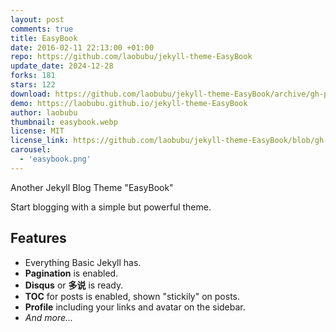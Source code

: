 ```yaml
---
layout: post
comments: true
title: EasyBook
date: 2016-02-11 22:13:00 +01:00
repo: https://github.com/laobubu/jekyll-theme-EasyBook
update_date: 2024-12-28
forks: 181
stars: 122
download: https://github.com/laobubu/jekyll-theme-EasyBook/archive/gh-pages.zip
demo: https://laobubu.github.io/jekyll-theme-EasyBook
author: laobubu
thumbnail: easybook.webp
license: MIT
license_link: https://github.com/laobubu/jekyll-theme-EasyBook/blob/gh-pages/LICENSE
carousel:
  - 'easybook.png'
---
```


Another Jekyll Blog Theme "EasyBook"

Start blogging with a simple but powerful theme.

## Features

- Everything Basic Jekyll has.
- **Pagination** is enabled.
- **Disqus** or **多说** is ready.
- **TOC** for posts is enabled, shown "stickily" on posts.
- **Profile** including your links and avatar on the sidebar.
- *And more...*
